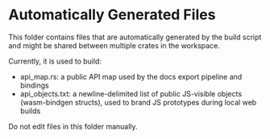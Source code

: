# Automatically Generated Files

This folder contains files that are automatically generated by the build script
and might be shared between multiple crates in the workspace.

Currently, it is used to build:
- api_map.rs: a public API map used by the docs export pipeline and bindings
- api_objects.txt: a newline-delimited list of public JS-visible objects (wasm-bindgen structs), used to brand JS prototypes during local web builds

Do not edit files in this folder manually.
